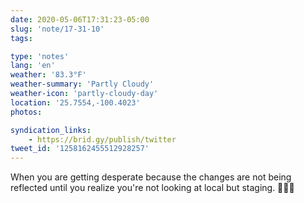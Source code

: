 ```yaml
---
date: 2020-05-06T17:31:23-05:00
slug: 'note/17-31-10'
tags:

type: 'notes'
lang: 'en'
weather: '83.3°F'
weather-summary: 'Partly Cloudy'
weather-icon: 'partly-cloudy-day'
location: '25.7554,-100.4023'
photos:

syndication_links:
    - https://brid.gy/publish/twitter
tweet_id: '1258162455512928257'
---
```

When you are getting desperate because the changes are not being reflected until you realize you're not looking at local but staging. 🤦🏻‍♂️